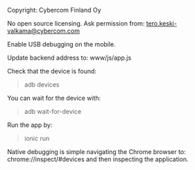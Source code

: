 Copyright: Cybercom Finland Oy

No open source licensing. Ask permission from: tero.keski-valkama@cybercom.com

Enable USB debugging on the mobile.

Update backend address to: www/js/app.js

Check that the device is found:
> adb devices

You can wait for the device with:
> adb wait-for-device

Run the app by:
> ionic run

Native debugging is simple navigating the Chrome browser to:
 chrome://inspect/#devices
and then inspecting the application.
